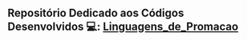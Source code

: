 ## Repositório Dedicado aos Códigos Desenvolvidos 💻: [Linguagens_de_Promacao](https://github.com/Davi-Perdigao/Linguagens_de_Programacao) 
